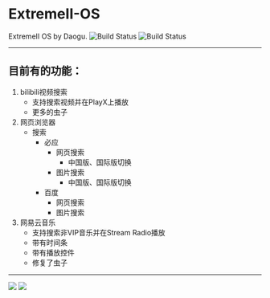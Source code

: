 # ExtremeII-OS
ExtremeII OS by Daogu.
![Build Status](https://img.shields.io/badge/Expression2-Vaild-brightgreen) ![Build Status](https://img.shields.io/badge/Version-1.1.4-brightgreen)
***
## 目前有的功能：
1. bilibili视频搜索
    + 支持搜索视频并在PlayX上播放
    + 更多的虫子
2. 网页浏览器
    + 搜索
        + 必应
            + 网页搜索
                + 中国版、国际版切换
            + 图片搜索
                + 中国版、国际版切换
        + 百度
            + 网页搜索
            + 图片搜索
3. 网易云音乐
    + 支持搜索非VIP音乐并在Stream Radio播放
    + 带有时间条
    + 带有播放控件
    - 修复了虫子
***
![](https://img.shields.io/github/issues/Daosama/EXtremell-OS?style=flat-square)
![](https://img.shields.io/github/stars/Daosama/EXtremell-OS?style=flat-square)
